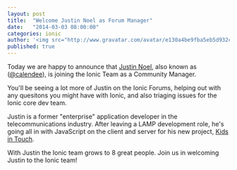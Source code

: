 ```yaml
---
layout: post
title:  "Welcome Justin Noel as Forum Manager"
date:   "2014-03-03 08:00:00"
categories: ionic
author: '<img src="http://www.gravatar.com/avatar/e130a4be9fba5eb5d932c813fbe3a58d?s=48&amp;d=mm" class="author-icon"><a href="http://twitter.com/maxlynch" target="_blank">@maxlynch</a>'
published: true
---
```


Today we are happy to announce that [Justin Noel](http://twitter.com/calendee), also known as ([@calendee](http://forum.ionicframework.com/users/calendee/activity)), is joining the Ionic Team as a Community Manager.

You'll be seeing a lot more of Justin on the Ionic Forums, helping out with any quesitons you might have with Ionic, and also triaging issues for the Ionic core dev team.

<!-- more -->

Justin is a former "enterprise" application developer in the telecommunications industry. After leaving a LAMP development role, he's going all in with JavaScript on the client and server for his new project, [Kids in Touch](http://kidsintouch.com/).

With Justin the Ionic team grows to 8 great people. Join us in welcoming Justin to the Ionic team!
